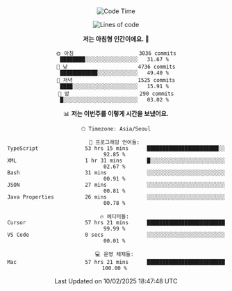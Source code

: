 <div align="center">

<br />

 <!--START_SECTION:waka-->
![Code Time](http://img.shields.io/badge/Code%20Time-4%2C173%20hrs%2017%20mins-blue)

![Lines of code](https://img.shields.io/badge/%EC%A0%80%EB%8A%94%20%EC%97%AC%ED%83%9C%EA%B9%8C%EC%A7%80%20-5.0%20million%20%EC%A4%84%EC%9D%98%20%EC%BD%94%EB%93%9C%EB%A5%BC%20%EC%9E%91%EC%84%B1%ED%96%88%EC%96%B4%EC%9A%94.-blue)

**저는 아침형 인간이에요. 🐤** 

```text
🌞 아침                     3036 commits        ████████░░░░░░░░░░░░░░░░░   31.67 % 
🌆 낮　                     4736 commits        ████████████░░░░░░░░░░░░░   49.40 % 
🌃 저녁                     1525 commits        ████░░░░░░░░░░░░░░░░░░░░░   15.91 % 
🌙 밤　                     290 commits         █░░░░░░░░░░░░░░░░░░░░░░░░   03.02 % 
```


📊 **저는 이번주를 이렇게 시간을 보냈어요.** 

```text
🕑︎ Timezone: Asia/Seoul

💬 프로그래밍 언어들: 
TypeScript               53 hrs 15 mins      ███████████████████████░░   92.85 % 
XML                      1 hr 31 mins        █░░░░░░░░░░░░░░░░░░░░░░░░   02.67 % 
Bash                     31 mins             ░░░░░░░░░░░░░░░░░░░░░░░░░   00.91 % 
JSON                     27 mins             ░░░░░░░░░░░░░░░░░░░░░░░░░   00.81 % 
Java Properties          26 mins             ░░░░░░░░░░░░░░░░░░░░░░░░░   00.78 % 

🔥 에디터들: 
Cursor                   57 hrs 21 mins      █████████████████████████   99.99 % 
VS Code                  0 secs              ░░░░░░░░░░░░░░░░░░░░░░░░░   00.01 % 

💻 운영 체제들: 
Mac                      57 hrs 21 mins      █████████████████████████   100.00 % 
```


 Last Updated on 10/02/2025 18:47:48 UTC
<!--END_SECTION:waka-->

</div>
